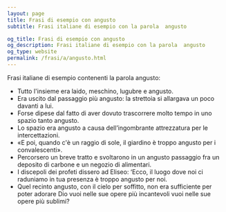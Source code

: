 ```yaml
---
layout: page
title: Frasi di esempio con angusto 
subtitle: Frasi italiane di esempio con la parola  angusto

og_title: Frasi di esempio con angusto 
og_description: Frasi italiane di esempio con la parola  angusto
og_type: website
permalink: /frasi/a/angusto.html
---
```


Frasi italiane di esempio contenenti la parola angusto:


- Tutto l'insieme era laido, meschino, lugubre e angusto.
- Era uscito dal passaggio più angusto: la strettoia si allargava un poco davanti a lui.
- Forse dipese dal fatto di aver dovuto trascorrere molto tempo in uno spazio tanto angusto.
- Lo spazio era angusto a causa dell’ingombrante attrezzatura per le intercettazioni.
- «E poi, quando c'è un raggio di sole, il giardino è troppo angusto per i convalescenti».
- Percorsero un breve tratto e svoltarono in un angusto passaggio fra un deposito di carbone e un negozio di alimentari.
- I discepoli dei profeti dissero ad Eliseo: ‘Ecco, il luogo dove noi ci raduniamo in tua presenza è troppo angusto per noi.
- Quel recinto angusto, con il cielo per soffitto, non era sufficiente per poter adorare Dio vuoi nelle sue opere più incantevoli vuoi nelle sue opere più sublimi?
